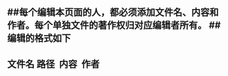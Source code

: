 ##每个编辑本页面的人，都必须添加文件名、内容和作者。每个单独文件的著作权归对应编辑者所有。
##编辑的格式如下
------------------------
文件名 路径  内容  作者
------------------------
